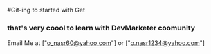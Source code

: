 #Git-ing to started with Get

### that's very coool to learn with DevMarketer coomunity

Email Me at ["o_nasr60@yahoo.com"] or ["o.nasr1234@yahoo.com"]